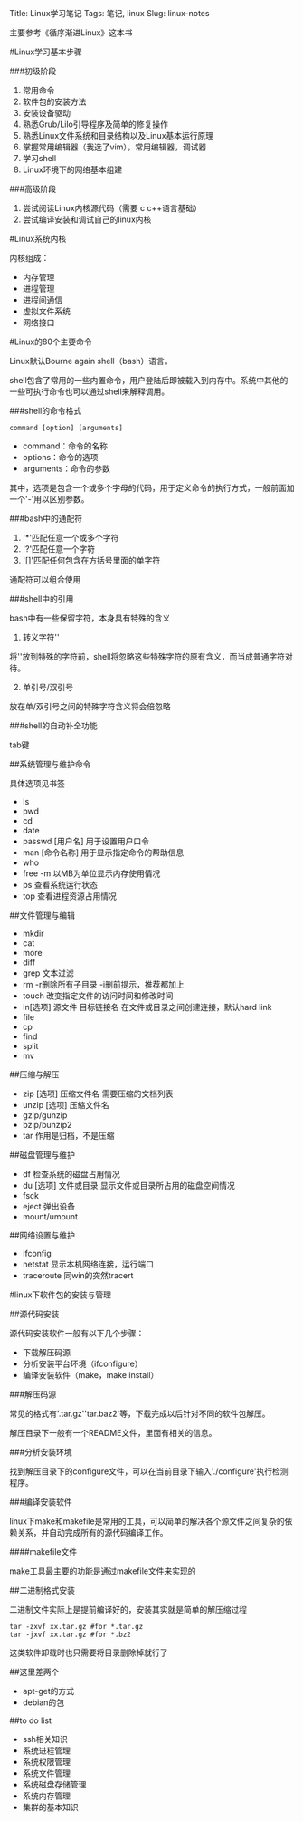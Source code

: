 Title: Linux学习笔记
Tags: 笔记, linux
Slug: linux-notes

主要参考《循序渐进Linux》这本书

#Linux学习基本步骤

###初级阶段

1. 常用命令
2. 软件包的安装方法
3. 安装设备驱动
4. 熟悉Grub/Lilo引导程序及简单的修复操作
5. 熟悉Linux文件系统和目录结构以及Linux基本运行原理
6. 掌握常用编辑器（我选了vim），常用编辑器，调试器
7. 学习shell
8. Linux环境下的网络基本组建

###高级阶段

1. 尝试阅读Linux内核源代码（需要 c c++语言基础）
2. 尝试编译安装和调试自己的linux内核

#Linux系统内核

内核组成：

- 内存管理
- 进程管理
- 进程间通信
- 虚拟文件系统
- 网络接口

#Linux的80个主要命令

Linux默认Bourne again shell（bash）语言。

shell包含了常用的一些内置命令，用户登陆后即被载入到内存中。系统中其他的一些可执行命令也可以通过shell来解释调用。

###shell的命令格式

	command [option] [arguments]

- command：命令的名称
- options：命令的选项
- arguments：命令的参数

其中，选项是包含一个或多个字母的代码，用于定义命令的执行方式，一般前面加一个'-'用以区别参数。

###bash中的通配符

1. '*'匹配任意一个或多个字符
2. '?'匹配任意一个字符
3. '[]'匹配任何包含在方括号里面的单字符

通配符可以组合使用

###shell中的引用

bash中有一些保留字符，本身具有特殊的含义

1. 转义字符'\'

将'\'放到特殊的字符前，shell将忽略这些特殊字符的原有含义，而当成普通字符对待。

2. 单引号/双引号

放在单/双引号之间的特殊字符含义将会倍忽略

###shell的自动补全功能

tab键

##系统管理与维护命令

具体选项见书签

- ls
- pwd
- cd
- date
- passwd [用户名] 用于设置用户口令 
- man [命令名称] 用于显示指定命令的帮助信息
- who
- free -m 以MB为单位显示内存使用情况
- ps 查看系统运行状态
- top 查看进程资源占用情况

##文件管理与编辑

- mkdir 
- cat
- more
- diff
- grep 文本过滤
- rm -r删除所有子目录 -i删前提示，推荐都加上
- touch 改变指定文件的访问时间和修改时间
- ln[选项] 源文件 目标链接名   在文件或目录之间创建连接，默认hard link
- file
- cp
- find
- split
- mv

##压缩与解压

- zip [选项] 压缩文件名 需要压缩的文档列表
- unzip [选项] 压缩文件名
- gzip/gunzip
- bzip/bunzip2
- tar 作用是归档，不是压缩

##磁盘管理与维护

- df 检查系统的磁盘占用情况
- du [选项] 文件或目录  显示文件或目录所占用的磁盘空间情况
- fsck
- eject 弹出设备
- mount/umount

##网络设置与维护

- ifconfig
- netstat 显示本机网络连接，运行端口
- traceroute 同win的突然tracert

#linux下软件包的安装与管理

##源代码安装

源代码安装软件一般有以下几个步骤：

- 下载解压码源
- 分析安装平台环境（ifconfigure）
- 编译安装软件（make，make install）

###解压码源

常见的格式有'.tar.gz''tar.baz2'等，下载完成以后针对不同的软件包解压。

解压目录下一般有一个README文件，里面有相关的信息。

###分析安装环境

找到解压目录下的configure文件，可以在当前目录下输入'./configure'执行检测程序。

###编译安装软件

linux下make和makefile是常用的工具，可以简单的解决各个源文件之间复杂的依赖关系，并自动完成所有的源代码编译工作。

####makefile文件

make工具最主要的功能是通过makefile文件来实现的

##二进制格式安装

二进制文件实际上是提前编译好的，安装其实就是简单的解压缩过程

	tar -zxvf xx.tar.gz #for *.tar.gz
	tar -jxvf xx.tar.gz #for *.bz2

这类软件卸载时也只需要将目录删除掉就行了

##这里差两个

- apt-get的方式
- debian的包

##to do list

- ssh相关知识
- 系统进程管理
- 系统权限管理
- 系统文件管理
- 系统磁盘存储管理
- 系统内存管理
- 集群的基本知识
